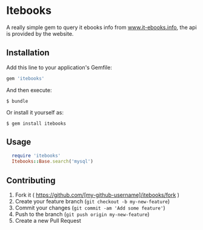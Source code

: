 # Itebooks

A really simple gem to query it ebooks info from www.it-ebooks.info, the api is provided by the website.

## Installation

Add this line to your application's Gemfile:

```ruby
gem 'itebooks'
```

And then execute:

    $ bundle

Or install it yourself as:

    $ gem install itebooks

## Usage

```ruby
  require 'itebooks'
  Itebooks::Base.search('mysql')
```

## Contributing

1. Fork it ( https://github.com/[my-github-username]/itebooks/fork )
2. Create your feature branch (`git checkout -b my-new-feature`)
3. Commit your changes (`git commit -am 'Add some feature'`)
4. Push to the branch (`git push origin my-new-feature`)
5. Create a new Pull Request
